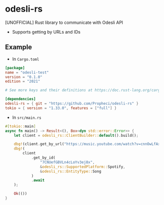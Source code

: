 # odesli-rs
[UNOFFICIAL] Rust library to communicate with Odesli API

- Supports getting by URLs and IDs

## Example

* In `Cargo.toml`

```toml
[package]
name = "odesli-test"
version = "0.1.0"
edition = "2021"

# See more keys and their definitions at https://doc.rust-lang.org/cargo/reference/manifest.html

[dependencies]
odesli-rs = { git = "https://github.com/Propheci/odesli-rs" }
tokio = { version = "1.33.0", features = ["full"] }
```

* In `src/main.rs`
```rust
#[tokio::main]
async fn main() -> Result<(), Box<dyn std::error::Error>> {
    let client = odesli_rs::ClientBuilder::default().build();

    dbg!(client.get_by_url("https://music.youtube.com/watch?v=cnnOwLfAxn0&si=3MtMRBN3Zy4FFNxU"));
    dbg!(
        client
            .get_by_id(
                "7CNUefGBVLn4cLoYv3ej8x",
                &odesli_rs::SupportedPlatform::Spotify,
                &odesli_rs::EntityType::Song
            )
            .await
    );

    Ok(())
}
```
